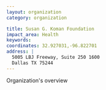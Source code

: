 ```yaml
---
layout: organization
category: organization

title: Susan G. Koman Foundation
impact_area: Health
keywords: 
coordinates: 32.927031,-96.822701
address: |
  5005 LBJ Freeway, Suite 250 1600
  Dallas TX 75244
---
```

Organization's overview
